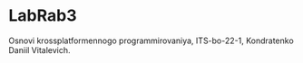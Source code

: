 # LabRab3
Osnovi krossplatformennogo programmirovaniya, ITS-bo-22-1, Kondratenko Daniil Vitalevich.

